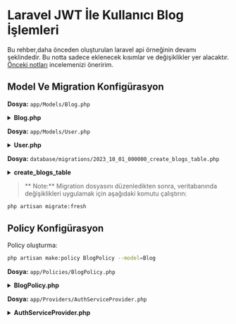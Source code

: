 # Laravel JWT İle Kullanıcı Blog İşlemleri

Bu rehber,daha önceden oluşturulan laravel api örneğinin devamı şeklindedir. Bu notta sadece eklenecek kısımlar ve değişiklikler yer alacaktır. [Önceki notları](https://github.com/kaankaltakkiran/Linux_notlarim/blob/main/php_notlarim/notlarim/laravel_api_notlarim/notlarim/blog_api_rehberi.md) incelemenizi öneririm.

## Model Ve Migration Konfigürasyon

**Dosya:** `app/Models/Blog.php`

<details>
<summary><b>Blog.php</b></summary>

```php
  public function user(){
        return $this->belongsTo(User::class);
    }
```

</details>

**Dosya:** `app/Models/User.php`

<details>
<summary><b>User.php</b></summary>

```php
   public function blogs(){
        return $this->hasMany(Blog::class);
    }
```

</details>

**Dosya:** `database/migrations/2023_10_01_000000_create_blogs_table.php`

<details>
<summary><b>create_blogs_table</b></summary>

```php
   Schema::create('blogs', function (Blueprint $table) {
            $table->foreignId('user_id')->constrained()->cascadeOnDelete();
        });
```

</details>

> ** Note:** Migration dosyasını düzenledikten sonra, veritabanında değişiklikleri uygulamak için aşağıdaki komutu çalıştırın:

```bash
php artisan migrate:fresh
```

## Policy Konfigürasyon

Policy oluşturma:

```bash
php artisan make:policy BlogPolicy --model=Blog
```

**Dosya:** `app/Policies/BlogPolicy.php`

<details>
<summary><b>BlogPolicy.php</b></summary>

```php
public function modify(User $user, Blog $blog): Response
{
return $user->id === $blog->user_id
? Response::allow()
: Response::deny('Bu blogu düzenleme izniniz yok.');
}
```

</details>

**Dosya:** `app/Providers/AuthServiceProvider.php`

<details>
<summary><b>AuthServiceProvider.php</b></summary>

```php
use App\Models\Blog;
use App\Policies\BlogPolicy;

protected $policies = [
    Blog::class => BlogPolicy::class,
];

```

## Controller Konfigürasyon

**Dosya:** `app/Http/Controllers/API/BlogController.php`

<details>
<summary><b>BlogController</b></summary>

```php
use Illuminate\Support\Facades\Gate;

     public function __construct()
    {
        $this->middleware('auth:api', ['except' => ['index', 'show']]);
    }

    public function index()
    {

       return Blog::with('user')->latest()->get();
    }
    public function store(Request $request)
    {

       $blog = $request->user()->blogs()->create($request->all());
        return response()->json([
            'message' => 'Blog başarıyla kaydedildi',
            'blog' => $blog,
            'user' => $blog->user,
        ]);
    }
    public function show(Blog $blog)
    {
           return response()->json([
            'blog' => $blog,
            'user' => $blog->user,
        ]);
    }
    public function update(Request $request, Blog $blog)
    {
        Gate::authorize('modify', $blog);

        $blog->update($request->all());
        return response()->json([
            'blog' => $blog,
            'message' => 'Blog güncellendi',
        ]);
    }

    public function destroy(Blog $blog)
    {
        Gate::authorize('modify', $blog);

        $blog->delete();
        return response()->json([
            'message' => 'Blog silindi',
        ]);
    }
```

</details>
